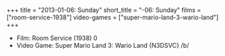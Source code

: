+++
title = "2013-01-06: Sunday"
short_title = "-06: Sunday"
films = ["room-service-1938"]
video-games = ["super-mario-land-3-wario-land"]
+++


* Film: Room Service (1938) 0
* Video Game: Super Mario Land 3: Wario Land {N3DSVC} /b/